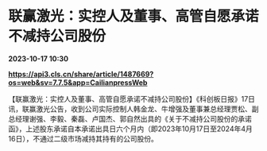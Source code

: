 # 联赢激光：实控人及董事、高管自愿承诺不减持公司股份

**2023-10-17 10:30**

**https://api3.cls.cn/share/article/1487669?os=web&sv=7.7.5&app=CailianpressWeb**

【联赢激光：实控人及董事、高管自愿承诺不减持公司股份】《科创板日报》17日讯，联赢激光公告，收到公司实际控制人韩金龙、牛增强及董事兼总经理贾松、副总经理谢强、李毅、秦磊、卢国杰、郭自然出具的《关于不减持公司股份的承诺函》，上述股东承诺自本承诺出具日六个月内（即2023年10月17日至2024年4月16日），不通过二级市场减持其持有的公司股份。